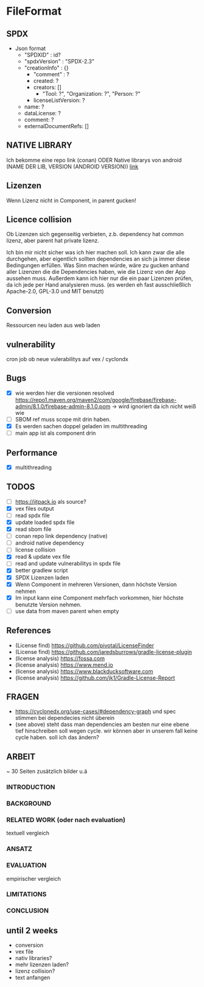 # FileFormat

## SPDX

- Json format
    - "SPDXID" : id?
    - "spdxVersion" : "SPDX-2.3"
    - "creationInfo" : {}
        - "comment" : ?
        - created: ?
        - creators: []
            - "Tool: ?", "Organization: ?", "Person: ?"
        - licenseListVersion: ?
    - name: ?
    - dataLicense: ?
    - comment: ?
    - externalDocumentRefs: []

## NATIVE LIBRARY

Ich bekomme eine repo link (conan)
ODER Native librarys von android
(NAME DER LIB, VERSION (ANDROID
VERSION)) [link](https://android.googlesource.com/platform/system/core.git/+/refs/tags/android-14.0.0_r45)

## Lizenzen

Wenn Lizenz nicht in Component, in parent gucken!

## Licence collision

Ob Lizenzen sich gegenseitig verbieten, z.b. dependency hat common lizenz, aber parent hat private lizenz.

Ich bin mir nicht sicher was ich hier machen soll. Ich kann zwar die alle durchgehen, aber eigentlich sollten
dependencies an sich ja immer diese Bedingungen erfüllen.
Was Sinn machen würde, wäre zu gucken anhand aller Lizenzen die die Dependencies haben, wie die Lizenz von der App
aussehen muss.
Außerdem kann ich hier nur die ein paar Lizenzen prüfen, da ich jede per Hand analysieren muss. (es werden eh fast
ausschließlich Apache-2.0, GPL-3.0 und MIT benutzt)

## Conversion

Ressourcen neu laden aus web laden

## vulnerability

cron job ob neue vulerabilitys auf vex / cyclondx

## Bugs

- [x] wie werden hier die versionen
  resolved https://repo1.maven.org/maven2/com/google/firebase/firebase-admin/8.1.0/firebase-admin-8.1.0.pom -> wird
  ignoriert da ich nicht weiß wie
- [ ] SBOM ref muss scope mit drin haben.
- [x] Es werden sachen doppel geladen im multithreading
- [ ] main app ist als component drin

## Performance

- [x] multithreading

## TODOS

- [ ] https://jitpack.io als source?
- [x] vex files output
- [ ] read spdx file
- [x] update loaded spdx file
- [x] read sbom file
- [ ] conan repo link dependency (native)
- [ ] android native dependency
- [ ] license collision
- [x] read & update vex file
- [ ] read and update vulnerabilitys in spdx file
- [x] better gradlew script
- [x] SPDX Lizenzen laden
- [x] Wenn Component in mehreren Versionen, dann höchste Version nehmen
- [x] Im input kann eine Component mehrfach vorkommen, hier höchste benutzte Version nehmen.
- [ ] use data from maven parent when empty

## References

- (License find) https://github.com/pivotal/LicenseFinder
- (License find) https://github.com/jaredsburrows/gradle-license-plugin
- (license analysis) https://fossa.com
- (license analysis) https://www.mend.io
- (license analysis) https://www.blackducksoftware.com
- (license analysis) https://github.com/jk1/Gradle-License-Report

## FRAGEN

- https://cyclonedx.org/use-cases/#dependency-graph und spec stimmen bei dependecies nicht überein
- (see above) steht dass man dependencies am besten nur eine ebene tief hinschreiben soll wegen cycle. wir können aber
  in unserem fall keine cycle haben. soll ich das ändern?

## ARBEIT

~ 30 Seiten zusätzlich bilder u.ä

### INTRODUCTION

### BACKGROUND

### RELATED WORK (oder nach evaluation)

textuell vergleich

### ANSATZ

### EVALUATION

empirischer vergleich

### LIMITATIONS

### CONCLUSION

## until 2 weeks

- conversion
- vex file
- nativ libraries?
- mehr lizenzen laden?
- lizenz collision?
- text anfangen
